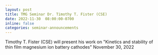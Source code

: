 ```yaml
---
layout: post
title: TMG Seminar Dr. Timothy T. Fister (CSE)
date: 2022-11-30  08:00:00-0700
inline: false
categories: seminar-announcements
---
```


Timothy T. Fister (CSE)  will present his work on "Kinetics and stability of thin film magnesium ion battery cathodes" November 30, 2022 

